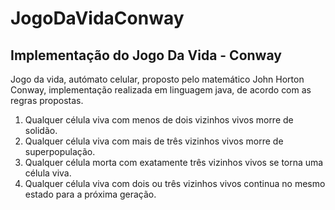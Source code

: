 # JogoDaVidaConway
<h2>Implementação do Jogo Da Vida - Conway</h2>

<p>Jogo da vida, autómato celular, proposto pelo matemático John Horton Conway, implementação realizada em linguagem java, de acordo com as regras propostas.</p>
<ol>
  <li>Qualquer célula viva com menos de dois vizinhos vivos morre de solidão.</li>
  <li>Qualquer célula viva com mais de três vizinhos vivos morre de superpopulação.</li>
  <li>Qualquer célula morta com exatamente três vizinhos vivos se torna uma célula viva.</li>
  <li>Qualquer célula viva com dois ou três vizinhos vivos continua no mesmo estado para a próxima geração.</li>
</ol>
